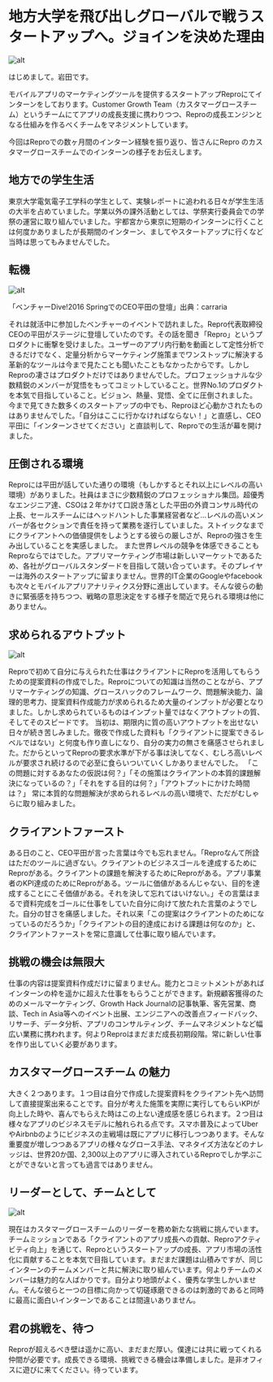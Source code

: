 # 地方大学を飛び出しグローバルで戦うスタートアップへ。ジョインを決めた理由

![alt](https://github.com/komoshun/Employer-Branding/blob/master/20161006/assets/green4.png)


はじめまして。岩田です。

モバイルアプリのマーケティングツールを提供するスタートアップReproにてインターンをしております。Customer Growth Team（カスタマーグロースチーム）というチームにてアプリの成長支援に携わりつつ、Reproの成長エンジンとなる仕組みを作るべくチームをマネジメントしています。

今回はReproでの数ヶ月間のインターン経験を振り返り、皆さんにRepro のカスタマーグロースチームでのインターンの様子をお伝えします。


## 地方での学生生活

東京大学電気電子工学科の学生として、実験レポートに追われる日々が学生生活の大半を占めていました。学業以外の課外活動としては、学祭実行委員会での学祭の運営に取り組んでいました。宇都宮から東京に短期のインターンに行くことは何度かありましたが長期間のインターン、ましてやスタートアップに行くなど当時は思ってもみませんでした。

## 転機

![alt](https://github.com/komoshun/Employer-Branding/blob/master/20161006/assets/uc%20(1).jpeg)

「ベンチャーDive!2016 SpringでのCEO平田の登壇」出典：carraria

それは就活中に参加したベンチャーのイベントで訪れました。Repro代表取締役CEOの平田がステージに登壇していたのです。その話を聞き「Repro」というプロダクトに衝撃を受けました。ユーザーのアプリ内行動を動画として定性分析できるだけでなく、定量分析からマーケティング施策までワンストップに解決する革新的なツールは今まで見たことも聞いたこともなかったからです。しかしReproの凄さはプロダクトだけではありませんでした。プロフェッショナルな少数精鋭のメンバーが覚悟をもってコミットしていること。世界No.1のプロダクトを本気で目指していること。ビジョン、熱量、覚悟、全てに圧倒されました。 今まで見てきた数多くのスタートアップの中でも、Reproほど心動かされたものはありませんでした。「自分はここに行かなければならない！」と直感し、CEO平田に「インターンさせてください」と直談判して、Reproでの生活が幕を開けました。

## 圧倒される環境

Reproには平田が話していた通りの環境（もしかするとそれ以上にレベルの高い環境）がありました。社員はまさに少数精鋭のプロフェッショナル集団。超優秀なエンジニア達、CSOは２年かけて口説き落とした平田の外資コンサル時代の上長、セールスチームにはヘッドハントした事業経営者など…レベルの高いメンバーが各セクションで責任を持って業務を遂行していました。ストイックなまでにクライアントへの価値提供をしようとする彼らの厳しさが、Reproの強さを生み出していることを実感しました。 また世界レベルの競争を体感できることもReproならではでした。アプリマーケティング市場は新しいマーケットであるため、各社がグローバルスタンダードを目指して競い合っています。そのプレイヤーは海外のスタートアップに留まりません。世界的IT企業のGoogleやfacebookも次々とモバイルアプリアナリティクス分野に進出しています。そんな彼らの動きに緊張感を持ちつつ、戦略の意思決定をする様子を間近で見られる環境は他にありません。

## 求められるアウトプット

![alt](https://github.com/komoshun/Employer-Branding/blob/master/20161006/assets/uc%20(2).jpeg)

Reproで初めて自分に与えられた仕事はクライアントにReproを活用してもらうための提案資料の作成でした。Reproについての知識は当然のことながら、アプリマーケティングの知識、グロースハックのフレームワーク、問題解決能力、論理的思考力、提案資料作成能力が求められるため大量のインプットが必要となりました。しかし求められているものはインプット量ではなくアウトプットの質、そしてそのスピードです。 当初は、期限内に質の高いアウトプットを出せない日々が続き苦しみました。徹夜で作成した資料も「クライアントに提案できるレベルではない」と何度も作り直しになり、自分の実力の無さを痛感させられました。だからといってReproの要求水準が下がる事は決してなく、むしろ高いレベルが要求され続けるので必至に食らいついていくしかありませんでした。 「この問題に対するあなたの仮説は何？」「その施策はクライアントの本質的課題解決になっているの？」「それをする目的は何？」「アウトプットにかけた時間は？」 常に本質的な問題解決が求められるレベルの高い環境で、ただがむしゃらに取り組みました。

## クライアントファースト

ある日のこと、CEO平田が言った言葉は今でも忘れません。「Reproなんて所詮はただのツールに過ぎない。クライアントのビジネスゴールを達成するためにReproがある。クライアントの課題を解決するためにReproがある。アプリ事業者のKPI達成のためにReproがある。ツールに価値があるんじゃない、目的を達成することにこそ価値がある。それを決して忘れてはいけない。」その言葉はまるで資料完成をゴールに仕事をしていた自分に向けて放たれた言葉のようでした。自分の甘さを痛感しました。それ以来「この提案はクライアントのためになっているのだろうか」「クライアントの目的達成における課題は何なのか」と、クライアントファーストを常に意識して仕事に取り組んでいます。


## 挑戦の機会は無限大

仕事の内容は提案資料作成だけに留まりません。能力とコミットメントがあればインターンの枠を遥かに超えた仕事をもらうことができます。新規顧客獲得のためのメールマーケティング、Growth Hack Journalの記事執筆、客先営業、商談、Tech in Asia等へのイベント出展、エンジニアへの改善点フィードバック、リサーチ、データ分析、アプリのコンサルティング、チームマネジメントなど幅広い業務に携われます。何よりReproはまだまだ成長初期段階。常に新しい仕事を作り出していく必要があります。

## カスタマーグロースチーム の魅力

大きく２つあります。１つ目は自分で作成した提案資料をクライアント先へ訪問して直接提案出来ることです。自分が考えた施策を実際に実行してもらいKPIが向上した時や、喜んでもらえた時はこの上ない達成感を感じられます。２つ目は様々なアプリのビジネスモデルに触れられる点です。スマホ普及によってUberやAirbnbのようにビジネスの主戦場は既にアプリに移行しつつあります。そんな重要度が増しつつあるアプリの様々なグロース手法、マネタイズ方法などのナレッジは、世界20か国、2,300以上のアプリに導入されているReproでしか学ぶことができないと言っても過言ではありません。

## リーダーとして、チームとして

![alt](https://github.com/komoshun/Employer-Branding/blob/master/20161006/assets/uc%20(3).jpeg)

現在はカスタマーグロースチームのリーダーを務め新たな挑戦に挑んでいます。チームミッションである「クライアントのアプリ成長への貢献、Reproアクティビティ向上」を通じて、Reproというスタートアップの成長、アプリ市場の活性化に貢献することを本気で目指しています。まだまだ課題は山積みですが、同じインターンのチームメンバーと共に解決に取り組んでいます。何よりチームのメンバーは魅力的な人ばかりです。自分より地頭がよく、優秀な学生しかいません。そんな彼らと一つの目標に向かって切磋琢磨できるのは刺激的であると同時に最高に面白いインターンであることは間違いありません。

## 君の挑戦を、待つ
Reproが超えるべき壁は遥かに高い、まだまだ厚い。僕達には共に戦ってくれる仲間が必要です。成長できる環境、挑戦できる機会は準備しました。是非オフィスに遊びに来てください。待っています。
